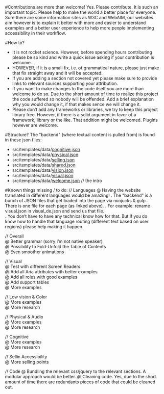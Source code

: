 #Contributions are more than welcome!
Yes. Please contribute. It is such an important topic. Please help to make the world a better place for everyone.  
Sure there are some information sites as W3C and WebAIM, our websites aim however is to explain it better with more and easier to understand examples and a better user experience to help more people implementing accessibility in their workflow.  

#How to?
- It is not rocket science. However, before spending hours contributing please be so kind and write a quick issue asking if your contribution is welcome.   
- HOWEVER, if it is a small fix, i.e. of grammatical nature, please just make that fix straight away and it will be accepted.  
- If you are adding a section not covered yet please make sure to provide links to relevant sources supporting your attribution.  
- If you want to make changes to the code itself you are more than welcome to do so. Due to the short amount of time to realize this project the code suffered so nobody will be offended. Add a brief explanation why you would change it, if that makes sence we will change it.  
- Please don’t add any frameworks or libraries, we try to keep this project library free. However, if there is a solid argument in favor of a framework, library or the like. That addition might be welcomed. Plugins however are welcome.

#Structure?
The "backend" (where textual content is pulled from) is found in these json files:

- src/templates/data/[cognitive.json](/src/templates/data/cognitive.json)  
- src/templates/data/[physical.json](/src/templates/data/physical.json)  
- src/templates/data/[selling.json](/src/templates/data/selling.json)  
- src/templates/data/[shared.json](/src/templates/data/shared.json)  
- src/templates/data/[vision.json](/src/templates/data/vision.json)  
- src/templates/data/[visual.json](/src/templates/data/visual.json)  
- src/templates/data/[welcome.json](/src/templates/data/welcome.json)  // the intro  

#Known things missing / to do:
// Languages
@ Having the website translated in different languages would be amazing!
. The "backend" is a bunch of JSON files that get loaded into the page via nunjucks & gulp. There is one file for each page (as linked above).
. For example: rename visual.json in visual_de.json and send us that file.  
. You don’t have to have any technical know how for that. But if you do know how to handle that language routing (different text based on user regions) please help making it happen.

// Overall  
@ Better grammar (sorry I’m not native speaker)  
@ Possibility to Fold-Unfold the Table of Contents  
@ Even smoother animations  
  
// Visual  
@ Test with different Screen Readers  
@ Add all Aria attributes with better examples  
@ Add all roles with good examples  
@ Add support tables  
@ More examples  
  
// Low vision & Color  
@ More examples  
@ More research  
  
// Physical & Audio  
@ More examples  
@ More research  
  
// Cognitive  
@ More examples  
@ More research  
  
// Sellin Accessibility  
@ More selling points  

// Code
@ Bundling the relevant css/jquery to the relevant sections. A modular approach would be better.
@ Cleaning code. Yes, due to the short amount of time there are redundants pieces of code that could be cleaned out. 
